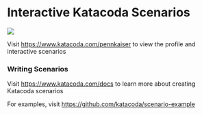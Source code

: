 # Interactive Katacoda Scenarios

[![](http://shields.katacoda.com/katacoda/pennkaiser/count.svg)](https://www.katacoda.com/pennkaiser "Get your profile on Katacoda.com")

Visit https://www.katacoda.com/pennkaiser to view the profile and interactive scenarios

### Writing Scenarios
Visit https://www.katacoda.com/docs to learn more about creating Katacoda scenarios

For examples, visit https://github.com/katacoda/scenario-example
